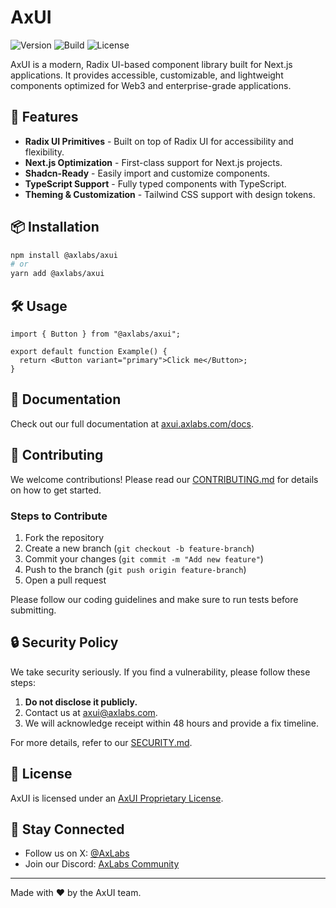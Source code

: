 # AxUI

![Version](https://img.shields.io/github/v/release/axlabs/axui?include_prereleases&label=version)
![Build](https://img.shields.io/github/actions/workflow/status/axlabs/axui/ci.yml)
![License](https://img.shields.io/github/license/axlabs/axui)

AxUI is a modern, Radix UI-based component library built for Next.js applications. It provides accessible, customizable, and lightweight components optimized for Web3 and enterprise-grade applications.

## 🚀 Features

- **Radix UI Primitives** - Built on top of Radix UI for accessibility and flexibility.
- **Next.js Optimization** - First-class support for Next.js projects.
- **Shadcn-Ready** - Easily import and customize components.
- **TypeScript Support** - Fully typed components with TypeScript.
- **Theming & Customization** - Tailwind CSS support with design tokens.

## 📦 Installation

```sh
npm install @axlabs/axui
# or
yarn add @axlabs/axui
```

## 🛠️ Usage

```tsx
import { Button } from "@axlabs/axui";

export default function Example() {
  return <Button variant="primary">Click me</Button>;
}
```

## 📖 Documentation

Check out our full documentation at [axui.axlabs.com/docs](https://axui.axlabs.com/docs).

## 🤝 Contributing

We welcome contributions! Please read our [CONTRIBUTING.md](CONTRIBUTING.md) for details on how to get started.

### Steps to Contribute

1. Fork the repository
2. Create a new branch (`git checkout -b feature-branch`)
3. Commit your changes (`git commit -m "Add new feature"`)
4. Push to the branch (`git push origin feature-branch`)
5. Open a pull request

Please follow our coding guidelines and make sure to run tests before submitting.

## 🔒 Security Policy

We take security seriously. If you find a vulnerability, please follow these steps:

1. **Do not disclose it publicly.**
2. Contact us at [axui@axlabs.com](mailto:axui@axlabs.com).
3. We will acknowledge receipt within 48 hours and provide a fix timeline.

For more details, refer to our [SECURITY.md](SECURITY.md).

## 📜 License

AxUI is licensed under an [AxUI Proprietary License](LICENSE.md).

## 📮 Stay Connected

- Follow us on X: [@AxLabs](https://x.com/ax_labs)
- Join our Discord: [AxLabs Community](https://discord.axlabs.com)

---

Made with ❤️ by the AxUI team.
